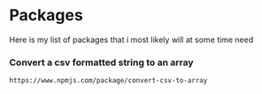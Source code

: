 # Packages

Here is my list of packages that i most likely will at some time need

### Convert a csv formatted string to an array

```
https://www.npmjs.com/package/convert-csv-to-array
```
